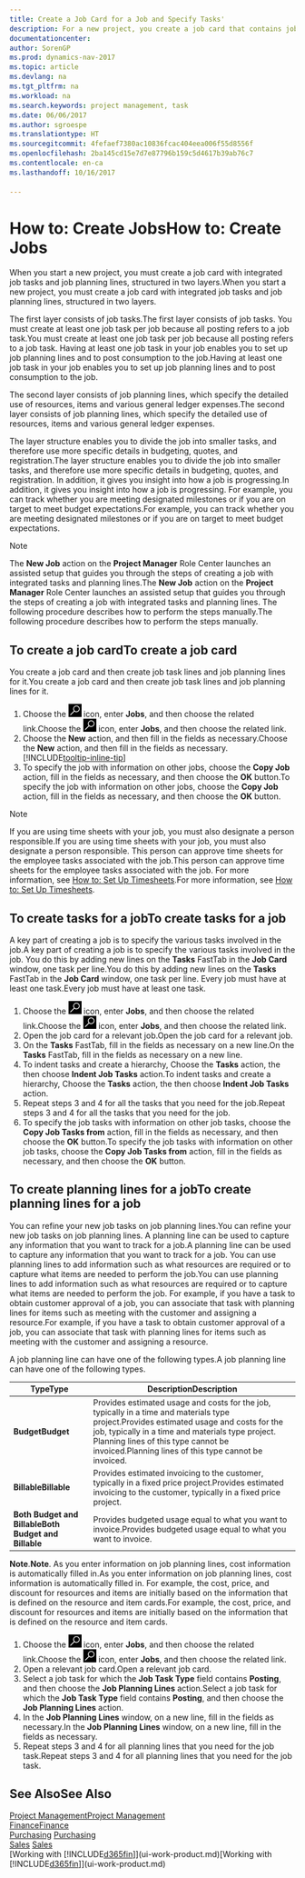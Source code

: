 ```yaml
---
title: Create a Job Card for a Job and Specify Tasks'
description: For a new project, you create a job card that contains job tasks and planning lines, to help you manage progress and budgets.
documentationcenter: 
author: SorenGP
ms.prod: dynamics-nav-2017
ms.topic: article
ms.devlang: na
ms.tgt_pltfrm: na
ms.workload: na
ms.search.keywords: project management, task
ms.date: 06/06/2017
ms.author: sgroespe
ms.translationtype: HT
ms.sourcegitcommit: 4fefaef7380ac10836fcac404eea006f55d8556f
ms.openlocfilehash: 2ba145cd15e7d7e87796b159c5d4617b39ab76c7
ms.contentlocale: en-ca
ms.lasthandoff: 10/16/2017

---
```

# <a name="how-to-create-jobs"></a><span data-ttu-id="8fbb5-103">How to: Create Jobs</span><span class="sxs-lookup"><span data-stu-id="8fbb5-103">How to: Create Jobs</span></span>
<span data-ttu-id="8fbb5-104">When you start a new project, you must create a job card with integrated job tasks and job planning lines, structured in two layers.</span><span class="sxs-lookup"><span data-stu-id="8fbb5-104">When you start a new project, you must create a job card with integrated job tasks and job planning lines, structured in two layers.</span></span>  

<span data-ttu-id="8fbb5-105">The first layer consists of job tasks.</span><span class="sxs-lookup"><span data-stu-id="8fbb5-105">The first layer consists of job tasks.</span></span> <span data-ttu-id="8fbb5-106">You must create at least one job task per job because all posting refers to a job task.</span><span class="sxs-lookup"><span data-stu-id="8fbb5-106">You must create at least one job task per job because all posting refers to a job task.</span></span> <span data-ttu-id="8fbb5-107">Having at least one job task in your job enables you to set up job planning lines and to post consumption to the job.</span><span class="sxs-lookup"><span data-stu-id="8fbb5-107">Having at least one job task in your job enables you to set up job planning lines and to post consumption to the job.</span></span>

<span data-ttu-id="8fbb5-108">The second layer consists of job planning lines, which specify the detailed use of resources, items and various general ledger expenses.</span><span class="sxs-lookup"><span data-stu-id="8fbb5-108">The second layer consists of job planning lines, which specify the detailed use of resources, items and various general ledger expenses.</span></span>

<span data-ttu-id="8fbb5-109">The layer structure enables you to divide the job into smaller tasks, and therefore use more specific details in budgeting, quotes, and registration.</span><span class="sxs-lookup"><span data-stu-id="8fbb5-109">The layer structure enables you to divide the job into smaller tasks, and therefore use more specific details in budgeting, quotes, and registration.</span></span> <span data-ttu-id="8fbb5-110">In addition, it gives you insight into how a job is progressing.</span><span class="sxs-lookup"><span data-stu-id="8fbb5-110">In addition, it gives you insight into how a job is progressing.</span></span> <span data-ttu-id="8fbb5-111">For example, you can track whether you are meeting designated milestones or if you are on target to meet budget expectations.</span><span class="sxs-lookup"><span data-stu-id="8fbb5-111">For example, you can track whether you are meeting designated milestones or if you are on target to meet budget expectations.</span></span>

> [!NOTE]  
>   <span data-ttu-id="8fbb5-112">The **New Job** action on the **Project Manager** Role Center launches an assisted setup that guides you through the steps of creating a job with integrated tasks and planning lines.</span><span class="sxs-lookup"><span data-stu-id="8fbb5-112">The **New Job** action on the **Project Manager** Role Center launches an assisted setup that guides you through the steps of creating a job with integrated tasks and planning lines.</span></span> <span data-ttu-id="8fbb5-113">The following procedure describes how to perform the steps manually.</span><span class="sxs-lookup"><span data-stu-id="8fbb5-113">The following procedure describes how to perform the steps manually.</span></span>

## <a name="to-create-a-job-card"></a><span data-ttu-id="8fbb5-114">To create a job card</span><span class="sxs-lookup"><span data-stu-id="8fbb5-114">To create a job card</span></span>
<span data-ttu-id="8fbb5-115">You create a job card and then create job task lines and job planning lines for it.</span><span class="sxs-lookup"><span data-stu-id="8fbb5-115">You create a job card and then create job task lines and job planning lines for it.</span></span>

1. <span data-ttu-id="8fbb5-116">Choose the ![Search for Page or Report](media/ui-search/search_small.png "Search for Page or Report icon") icon, enter **Jobs**, and then choose the related link.</span><span class="sxs-lookup"><span data-stu-id="8fbb5-116">Choose the ![Search for Page or Report](media/ui-search/search_small.png "Search for Page or Report icon") icon, enter **Jobs**, and then choose the related link.</span></span>  
2. <span data-ttu-id="8fbb5-117">Choose the **New** action, and then fill in the fields as necessary.</span><span class="sxs-lookup"><span data-stu-id="8fbb5-117">Choose the **New** action, and then fill in the fields as necessary.</span></span> [!INCLUDE[tooltip-inline-tip](includes/tooltip-inline-tip_md.md)]
3. <span data-ttu-id="8fbb5-118">To specify the job with information on other jobs, choose the **Copy Job** action, fill in the fields as necessary, and then choose the **OK** button.</span><span class="sxs-lookup"><span data-stu-id="8fbb5-118">To specify the job with information on other jobs, choose the **Copy Job** action, fill in the fields as necessary, and then choose the **OK** button.</span></span>

> [!NOTE]  
>   <span data-ttu-id="8fbb5-119">If you are using time sheets with your job, you must also designate a person responsible.</span><span class="sxs-lookup"><span data-stu-id="8fbb5-119">If you are using time sheets with your job, you must also designate a person responsible.</span></span> <span data-ttu-id="8fbb5-120">This person can approve time sheets for the employee tasks associated with the job.</span><span class="sxs-lookup"><span data-stu-id="8fbb5-120">This person can approve time sheets for the employee tasks associated with the job.</span></span> <span data-ttu-id="8fbb5-121">For more information, see [How to: Set Up Timesheets](projects-how-setup-time-sheets.md).</span><span class="sxs-lookup"><span data-stu-id="8fbb5-121">For more information, see [How to: Set Up Timesheets](projects-how-setup-time-sheets.md).</span></span>

## <a name="to-create-tasks-for-a-job"></a><span data-ttu-id="8fbb5-122">To create tasks for a job</span><span class="sxs-lookup"><span data-stu-id="8fbb5-122">To create tasks for a job</span></span>
<span data-ttu-id="8fbb5-123">A key part of creating a job is to specify the various tasks involved in the job.</span><span class="sxs-lookup"><span data-stu-id="8fbb5-123">A key part of creating a job is to specify the various tasks involved in the job.</span></span> <span data-ttu-id="8fbb5-124">You do this by adding new lines on the **Tasks** FastTab in the **Job Card** window, one task per line.</span><span class="sxs-lookup"><span data-stu-id="8fbb5-124">You do this by adding new lines on the **Tasks** FastTab in the **Job Card** window, one task per line.</span></span> <span data-ttu-id="8fbb5-125">Every job must have at least one task.</span><span class="sxs-lookup"><span data-stu-id="8fbb5-125">Every job must have at least one task.</span></span>

1. <span data-ttu-id="8fbb5-126">Choose the ![Search for Page or Report](media/ui-search/search_small.png "Search for Page or Report icon") icon, enter **Jobs**, and then choose the related link.</span><span class="sxs-lookup"><span data-stu-id="8fbb5-126">Choose the ![Search for Page or Report](media/ui-search/search_small.png "Search for Page or Report icon") icon, enter **Jobs**, and then choose the related link.</span></span>
2. <span data-ttu-id="8fbb5-127">Open the job card for a relevant job.</span><span class="sxs-lookup"><span data-stu-id="8fbb5-127">Open the job card for a relevant job.</span></span>
3. <span data-ttu-id="8fbb5-128">On the **Tasks** FastTab, fill in the fields as necessary on a new line.</span><span class="sxs-lookup"><span data-stu-id="8fbb5-128">On the **Tasks** FastTab, fill in the fields as necessary on a new line.</span></span>
4. <span data-ttu-id="8fbb5-129">To indent tasks and create a hierarchy, Choose the **Tasks** action, the then choose **Indent Job Tasks** action.</span><span class="sxs-lookup"><span data-stu-id="8fbb5-129">To indent tasks and create a hierarchy, Choose the **Tasks** action, the then choose **Indent Job Tasks** action.</span></span>
5. <span data-ttu-id="8fbb5-130">Repeat steps 3 and 4 for all the tasks that you need for the job.</span><span class="sxs-lookup"><span data-stu-id="8fbb5-130">Repeat steps 3 and 4 for all the tasks that you need for the job.</span></span>
6. <span data-ttu-id="8fbb5-131">To specify the job tasks with information on other job tasks, choose the **Copy Job Tasks from** action, fill in the fields as necessary, and then choose the **OK** button.</span><span class="sxs-lookup"><span data-stu-id="8fbb5-131">To specify the job tasks with information on other job tasks, choose the **Copy Job Tasks from** action, fill in the fields as necessary, and then choose the **OK** button.</span></span>

## <a name="to-create-planning-lines-for-a-job"></a><span data-ttu-id="8fbb5-132">To create planning lines for a job</span><span class="sxs-lookup"><span data-stu-id="8fbb5-132">To create planning lines for a job</span></span>
<span data-ttu-id="8fbb5-133">You can refine your new job tasks on job planning lines.</span><span class="sxs-lookup"><span data-stu-id="8fbb5-133">You can refine your new job tasks on job planning lines.</span></span> <span data-ttu-id="8fbb5-134">A planning line can be used to capture any information that you want to track for a job.</span><span class="sxs-lookup"><span data-stu-id="8fbb5-134">A planning line can be used to capture any information that you want to track for a job.</span></span> <span data-ttu-id="8fbb5-135">You can use planning lines to add information such as what resources are required or to capture what items are needed to perform the job.</span><span class="sxs-lookup"><span data-stu-id="8fbb5-135">You can use planning lines to add information such as what resources are required or to capture what items are needed to perform the job.</span></span> <span data-ttu-id="8fbb5-136">For example, if you have a task to obtain customer approval of a job, you can associate that task with planning lines for items such as meeting with the customer and assigning a resource.</span><span class="sxs-lookup"><span data-stu-id="8fbb5-136">For example, if you have a task to obtain customer approval of a job, you can associate that task with planning lines for items such as meeting with the customer and assigning a resource.</span></span>  

<span data-ttu-id="8fbb5-137">A job planning line can have one of the following types.</span><span class="sxs-lookup"><span data-stu-id="8fbb5-137">A job planning line can have one of the following types.</span></span>  

| <span data-ttu-id="8fbb5-138">Type</span><span class="sxs-lookup"><span data-stu-id="8fbb5-138">Type</span></span> | <span data-ttu-id="8fbb5-139">Description</span><span class="sxs-lookup"><span data-stu-id="8fbb5-139">Description</span></span> |
| --- | --- |
| <span data-ttu-id="8fbb5-140">**Budget**</span><span class="sxs-lookup"><span data-stu-id="8fbb5-140">**Budget**</span></span> |<span data-ttu-id="8fbb5-141">Provides estimated usage and costs for the job, typically in a time and materials type project.</span><span class="sxs-lookup"><span data-stu-id="8fbb5-141">Provides estimated usage and costs for the job, typically in a time and materials type project.</span></span> <span data-ttu-id="8fbb5-142">Planning lines of this type cannot be invoiced.</span><span class="sxs-lookup"><span data-stu-id="8fbb5-142">Planning lines of this type cannot be invoiced.</span></span> |
| <span data-ttu-id="8fbb5-143">**Billable**</span><span class="sxs-lookup"><span data-stu-id="8fbb5-143">**Billable**</span></span> |<span data-ttu-id="8fbb5-144">Provides estimated invoicing to the customer, typically in a fixed price project.</span><span class="sxs-lookup"><span data-stu-id="8fbb5-144">Provides estimated invoicing to the customer, typically in a fixed price project.</span></span> |
| <span data-ttu-id="8fbb5-145">**Both Budget and Billable**</span><span class="sxs-lookup"><span data-stu-id="8fbb5-145">**Both Budget and Billable**</span></span> |<span data-ttu-id="8fbb5-146">Provides budgeted usage equal to what you want to invoice.</span><span class="sxs-lookup"><span data-stu-id="8fbb5-146">Provides budgeted usage equal to what you want to invoice.</span></span> |

<span data-ttu-id="8fbb5-147">**Note**.</span><span class="sxs-lookup"><span data-stu-id="8fbb5-147">**Note**.</span></span> <span data-ttu-id="8fbb5-148">As you enter information on job planning lines, cost information is automatically filled in.</span><span class="sxs-lookup"><span data-stu-id="8fbb5-148">As you enter information on job planning lines, cost information is automatically filled in.</span></span> <span data-ttu-id="8fbb5-149">For example, the cost, price, and discount for resources and items are initially based on the information that is defined on the resource and item cards.</span><span class="sxs-lookup"><span data-stu-id="8fbb5-149">For example, the cost, price, and discount for resources and items are initially based on the information that is defined on the resource and item cards.</span></span>

1. <span data-ttu-id="8fbb5-150">Choose the ![Search for Page or Report](media/ui-search/search_small.png "Search for Page or Report icon") icon, enter **Jobs**, and then choose the related link.</span><span class="sxs-lookup"><span data-stu-id="8fbb5-150">Choose the ![Search for Page or Report](media/ui-search/search_small.png "Search for Page or Report icon") icon, enter **Jobs**, and then choose the related link.</span></span>
2. <span data-ttu-id="8fbb5-151">Open a relevant job card.</span><span class="sxs-lookup"><span data-stu-id="8fbb5-151">Open a relevant job card.</span></span>
3. <span data-ttu-id="8fbb5-152">Select a job task for which the **Job Task Type** field contains **Posting**, and then choose the **Job Planning Lines** action.</span><span class="sxs-lookup"><span data-stu-id="8fbb5-152">Select a job task for which the **Job Task Type** field contains **Posting**, and then choose the **Job Planning Lines** action.</span></span>  
4. <span data-ttu-id="8fbb5-153">In the **Job Planning Lines** window, on a new line, fill in the fields as necessary.</span><span class="sxs-lookup"><span data-stu-id="8fbb5-153">In the **Job Planning Lines** window, on a new line, fill in the fields as necessary.</span></span>
5. <span data-ttu-id="8fbb5-154">Repeat steps 3 and 4 for all planning lines that you need for the job task.</span><span class="sxs-lookup"><span data-stu-id="8fbb5-154">Repeat steps 3 and 4 for all planning lines that you need for the job task.</span></span>

## <a name="see-also"></a><span data-ttu-id="8fbb5-155">See Also</span><span class="sxs-lookup"><span data-stu-id="8fbb5-155">See Also</span></span>
[<span data-ttu-id="8fbb5-156">Project Management</span><span class="sxs-lookup"><span data-stu-id="8fbb5-156">Project Management</span></span>](projects-manage-projects.md)  
[<span data-ttu-id="8fbb5-157">Finance</span><span class="sxs-lookup"><span data-stu-id="8fbb5-157">Finance</span></span>](finance.md)  
<span data-ttu-id="8fbb5-158">[Purchasing](purchasing-manage-purchasing.md)       </span><span class="sxs-lookup"><span data-stu-id="8fbb5-158">[Purchasing](purchasing-manage-purchasing.md)       </span></span>  
<span data-ttu-id="8fbb5-159">[Sales](sales-manage-sales.md)    </span><span class="sxs-lookup"><span data-stu-id="8fbb5-159">[Sales](sales-manage-sales.md)    </span></span>  
<span data-ttu-id="8fbb5-160">[Working with [!INCLUDE[d365fin](includes/d365fin_md.md)]](ui-work-product.md)</span><span class="sxs-lookup"><span data-stu-id="8fbb5-160">[Working with [!INCLUDE[d365fin](includes/d365fin_md.md)]](ui-work-product.md)</span></span>  

